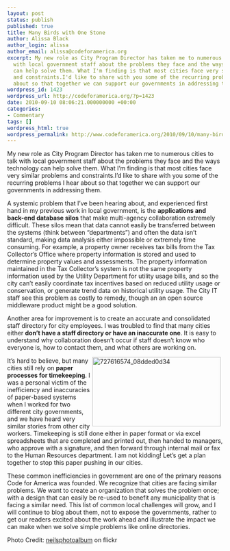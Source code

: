 ```yaml
---
layout: post
status: publish
published: true
title: Many Birds with One Stone
author: Alissa Black
author_login: alissa
author_email: alissa@codeforamerica.org
excerpt: My new role as City Program Director has taken me to numerous cities to talk
  with local government staff about the problems they face and the ways technology
  can help solve them. What I'm finding is that most cities face very similar problems
  and constraints.I'd like to share with you some of the recurring problems I hear
  about so that together we can support our governments in addressing them.
wordpress_id: 1423
wordpress_url: http://codeforamerica.org/?p=1423
date: 2010-09-10 08:06:21.000000000 +00:00
categories:
- Commentary
tags: []
wordpress_html: true
wordpress_permalink: http://www.codeforamerica.org/2010/09/10/many-birds-with-one-stone/
---
```


<p>My new role as City Program Director has taken me to numerous cities to talk with local government staff about the problems they face and the ways technology can help solve them. What I’m finding is that most cities face very similar problems and constraints.I’d like to share with you some of the recurring problems I hear about so that together we can support our governments in addressing them.<span id="more-1423"></span></p>
<p>A systemic problem that I’ve been hearing about, and experienced first hand in my previous work in local government, is the <strong>applications and back-end database silos</strong> that make multi-agency collaboration extremely difficult. These silos mean that data cannot easily be transferred between the systems (think between “departments”) and often the data isn’t standard, making data analysis either impossible or extremely time consuming. For example, a property owner receives tax bills from the Tax Collector’s Office where property information is stored and used to determine property values and assessments. The property information maintained in the Tax Collector’s system is not the same property information used by the Utility Department for utility usage bills, and so the city can’t easily coordinate tax incentives based on reduced utility usage or conservation, or generate trend data on historical utility usage. The City IT staff see this problem as costly to remedy, though an an open source middleware product might be a good solution.</p>
<p>Another area for improvement is to create an accurate and consolidated staff directory for city employees. I was troubled to find that many cities either <strong>don’t have a staff directory or have an inaccurate one</strong>. It is easy to understand why collaboration doesn’t occur if staff doesn’t know who everyone is, how to contact them, and what others are working on.</p>
<p><img align="right" alt="727616574_08dded0d34" class="alignright size-medium wp-image-1442" height="162" hspace="5" src="http://codeforamerica.org/wp-content/uploads/2010/09/727616574_08dded0d34-300x162.jpg" title="727616574_08dded0d34" width="300"/>It’s hard to believe, but many cities still rely on <strong>paper processes for timekeeping</strong>. I was a personal victim of the inefficiency and inaccuracies of paper-based systems when I worked for two different city governments, and we have heard very similar stories from other city workers. Timekeeping is still done either in paper format or via excel spreadsheets that are completed and printed out, then handed to managers, who approve with a signature, and then forward through internal mail or fax to the Human Resources department. I am not kidding! Let’s get a plan together to stop this paper pushing in our cities.</p>
<p>These common inefficiencies in government are one of the primary reasons Code for America was founded. We recognize that cities are facing similar problems. We want to create an organization that solves the problem once; with a design that can easily be re-used to benefit any municipality that is facing a similar need. This list of common local challenges will grow, and I will continue to blog about them, not to expose the governments, rather to get our readers excited about the work ahead and illustrate the impact we can make when we solve simple problems like online directories.</p>
<p>Photo Credit: <a href="http://www.flickr.com/photos/neilsphotoalbum/727616574/sizes/m/in/photostream/">neilsphotoalbum</a> on flickr</p>
